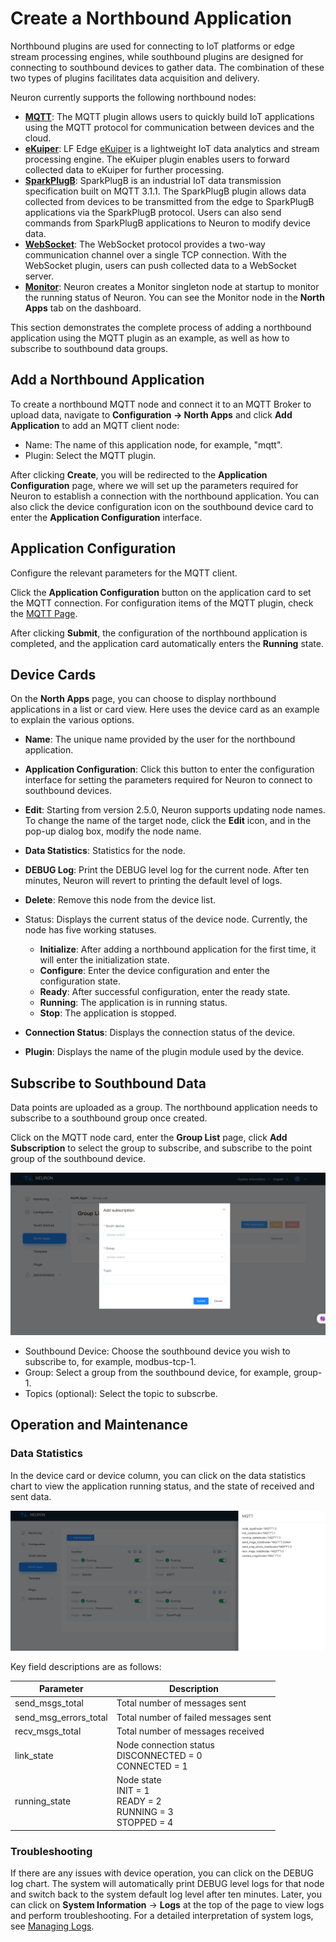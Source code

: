 # Create a Northbound Application

Northbound plugins are used for connecting to IoT platforms or edge stream processing engines, while southbound plugins are designed for connecting to southbound devices to gather data. The combination of these two types of plugins facilitates data acquisition and delivery.

Neuron currently supports the following northbound nodes:

- **[MQTT](./mqtt/overview.md)**: The MQTT plugin allows users to quickly build IoT applications using the MQTT protocol for communication between devices and the cloud.
- [**eKuiper**](./ekuiper/overview.md): LF Edge [eKuiper](https://ekuiper.org/) is a lightweight IoT data analytics and stream processing engine. The eKuiper plugin enables users to forward collected data to eKuiper for further processing.
- **[SparkPlugB](./sparkplugb/overview.md)**: SparkPlugB is an industrial IoT data transmission specification built on MQTT 3.1.1. The SparkPlugB plugin allows data collected from devices to be transmitted from the edge to SparkPlugB applications via the SparkPlugB protocol. Users can also send commands from SparkPlugB applications to Neuron to modify device data.
- **[WebSocket](./websocket/websocket.md)**: The WebSocket protocol provides a two-way communication channel over a single TCP connection. With the WebSocket plugin, users can push collected data to a WebSocket server.
- **[Monitor](./monitor/overview.md)**: Neuron creates a Monitor singleton node at startup to monitor the running status of Neuron. You can see the Monitor node in the **North Apps** tab on the dashboard.

This section demonstrates the complete process of adding a northbound application using the MQTT plugin as an example, as well as how to subscribe to southbound data groups.

## Add a Northbound Application

To create a northbound MQTT node and connect it to an MQTT Broker to upload data, navigate to **Configuration -> North Apps** and click **Add Application** to add an MQTT client node:

- Name: The name of this application node, for example, "mqtt".
- Plugin: Select the MQTT plugin.

After clicking **Create**, you will be redirected to the **Application Configuration** page, where we will set up the parameters required for Neuron to establish a connection with the northbound application. You can also click the device configuration icon on the southbound device card to enter the **Application Configuration** interface.

## Application Configuration

Configure the relevant parameters for the MQTT client.

Click the **Application Configuration** button on the application card to set the MQTT connection. For configuration items of the MQTT plugin, check the [MQTT Page](./mqtt/overview.md).

After clicking **Submit**, the configuration of the northbound application is completed, and the application card automatically enters the **Running** state.

## Device Cards

On the **North Apps** page, you can choose to display northbound applications in a list or card view. Here uses the device card as an example to explain the various options.

- **Name**: The unique name provided by the user for the northbound application.

- **Application Configuration**: Click this button to enter the configuration interface for setting the parameters required for Neuron to connect to southbound devices.

- **Edit**: Starting from version 2.5.0, Neuron supports updating node names. To change the name of the target node, click the **Edit** icon, and in the pop-up dialog box, modify the node name.

- **Data Statistics**: Statistics for the node.

- **DEBUG Log**: Print the DEBUG level log for the current node. After ten minutes, Neuron will revert to printing the default level of logs.

- **Delete**: Remove this node from the device list.

- Status: Displays the current status of the device node. Currently, the node has five working statuses.

  - **Initialize**: After adding a northbound application for the first time, it will enter the initialization state.
  - **Configure**: Enter the device configuration and enter the configuration state.
  - **Ready**: After successful configuration, enter the ready state.
  - **Running**: The application is in running status.
  - **Stop**: The application is stopped.
  
- **Connection Status**: Displays the connection status of the device.

- **Plugin**: Displays the name of the plugin module used by the device.

## Subscribe to Southbound Data

Data points are uploaded as a group. The northbound application needs to subscribe to a southbound group once created. 

Click on the MQTT node card, enter the **Group List** page, click **Add Subscription** to select the group to subscribe, and subscribe to the point group of the southbound device.

![subscriptions-add](./assets/add-subscription.png)

- Southbound Device: Choose the southbound device you wish to subscribe to, for example, modbus-tcp-1.
- Group: Select a group from the southbound device, for example, group-1.
- Topics (optional): Select the topic to subscrbe.  

## Operation and Maintenance

### Data Statistics

In the device card or device column, you can click on the data statistics chart to view the application running status, and the state of received and sent data.

![north-statistics](./assets/north-statistics.png)

Key field descriptions are as follows:

| Parameter             | Description                                                  |
| --------------------- | ------------------------------------------------------------ |
| send_msgs_total       | Total number of messages sent                                |
| send_msg_errors_total | Total number of failed messages sent                         |
| recv_msgs_total       | Total number of messages received                            |
| link_state            | Node connection status<br />DISCONNECTED = 0<br /> CONNECTED = 1 |
| running_state         | Node state <br />INIT = 1<br />READY = 2<br />RUNNING = 3<br />STOPPED = 4 |

### Troubleshooting

If there are any issues with device operation, you can click on the DEBUG log chart. The system will automatically print DEBUG level logs for that node and switch back to the system default log level after ten minutes. Later, you can click on **System Information** -> **Logs** at the top of the page to view logs and perform troubleshooting. For a detailed interpretation of system logs, see [Managing Logs](../../admin/log-management.md).

